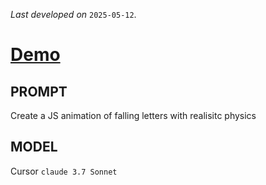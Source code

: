 *Last developed on* `2025-05-12`.
# [Demo](https://fallingletters.pages.dev/)

## PROMPT

Create a JS animation of falling letters with realisitc physics

## MODEL
Cursor `claude 3.7 Sonnet`
